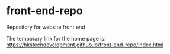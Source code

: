 # front-end-repo
Repository for website front end

The temporary link for the home page is: https://hkstechdevelopment.github.io/front-end-repo/index.html
